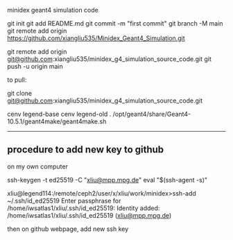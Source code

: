 minidex geant4 simulation code

git init
git add README.md
git commit -m "first commit"
git branch -M main
git remote add origin https://github.com/xiangliu535/Minidex_Geant4_Simulation.git

git remote add origin git@github.com:xiangliu535/minidex_g4_simulation_source_code.git
git push -u origin main


to pull:

 git clone git@github.com:xiangliu535/minidex_g4_simulation_source_code.git

cenv legend-base
cenv legend-old
. /opt/geant4/share/Geant4-10.5.1/geant4make/geant4make.sh 


--------------------------
procedure to add new key to github
--------------------------
on my own computer

ssh-keygen -t ed25519 -C "xliu@mpp.mpg.de"
eval "$(ssh-agent -s)"

xliu@legend114:/remote/ceph2/user/x/xliu/work/minidex>ssh-add ~/.ssh/id_ed25519
Enter passphrase for /home/iwsatlas1/xliu/.ssh/id_ed25519:
Identity added: /home/iwsatlas1/xliu/.ssh/id_ed25519 (xliu@mpp.mpg.de)

then on github webpage, add new ssh key

